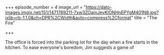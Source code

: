 +++
episode_number = 4
image_url = "https://dato-images.imgix.net/151/1471789211-7xw3ZOamJeyKlONHnEPYgM401N8.jpg?ixlib=rb-1.1.0&ch=DPR%2CWidth&auto=compress%2Cformat"
title = "The Fire"

+++

The office is forced into the parking lot for the day when a fire starts in the kitchen. To ease everyone's boredom, Jim suggests a game of